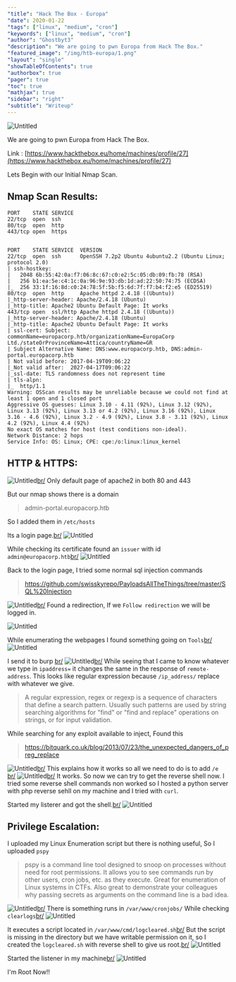 ```yaml
---
"title": "Hack The Box - Europa"
"date": 2020-01-22
"tags": ["linux", "medium", "cron"]
"keywords": ["linux", "medium", "cron"]
"author": "Ghostbyt3"
"description": "We are going to pwn Europa from Hack The Box."
"featured_image": "/img/htb-europa/1.png"
"layout": "single"
"showTableOfContents": true
"authorbox": true
"pager": true
"toc": true
"mathjax": true
"sidebar": "right"
"subtitle": "Writeup"
---
```



![Untitled](/img/htb-europa/1.png)

We are going to pwn Europa from Hack The Box.

Link : [https://www.hackthebox.eu/home/machines/profile/27](https://www.hackthebox.eu/home/machines/profile/27)


Lets Begin with our Initial Nmap Scan.

## Nmap Scan Results:

```
PORT    STATE SERVICE
22/tcp  open  ssh
80/tcp  open  http
443/tcp open  https


PORT    STATE SERVICE  VERSION
22/tcp  open  ssh      OpenSSH 7.2p2 Ubuntu 4ubuntu2.2 (Ubuntu Linux; protocol 2.0)
| ssh-hostkey: 
|   2048 6b:55:42:0a:f7:06:8c:67:c0:e2:5c:05:db:09:fb:78 (RSA)
|   256 b1:ea:5e:c4:1c:0a:96:9e:93:db:1d:ad:22:50:74:75 (ECDSA)
|_  256 33:1f:16:8d:c0:24:78:5f:5b:f5:6d:7f:f7:b4:f2:e5 (ED25519)
80/tcp  open  http     Apache httpd 2.4.18 ((Ubuntu))
|_http-server-header: Apache/2.4.18 (Ubuntu)
|_http-title: Apache2 Ubuntu Default Page: It works
443/tcp open  ssl/http Apache httpd 2.4.18 ((Ubuntu))
|_http-server-header: Apache/2.4.18 (Ubuntu)
|_http-title: Apache2 Ubuntu Default Page: It works
| ssl-cert: Subject: commonName=europacorp.htb/organizationName=EuropaCorp Ltd./stateOrProvinceName=Attica/countryName=GR
| Subject Alternative Name: DNS:www.europacorp.htb, DNS:admin-portal.europacorp.htb
| Not valid before: 2017-04-19T09:06:22
|_Not valid after:  2027-04-17T09:06:22
|_ssl-date: TLS randomness does not represent time
| tls-alpn: 
|_  http/1.1
Warning: OSScan results may be unreliable because we could not find at least 1 open and 1 closed port
Aggressive OS guesses: Linux 3.10 - 4.11 (92%), Linux 3.12 (92%), Linux 3.13 (92%), Linux 3.13 or 4.2 (92%), Linux 3.16 (92%), Linux 3.16 - 4.6 (92%), Linux 3.2 - 4.9 (92%), Linux 3.8 - 3.11 (92%), Linux 4.2 (92%), Linux 4.4 (92%)
No exact OS matches for host (test conditions non-ideal).
Network Distance: 2 hops
Service Info: OS: Linux; CPE: cpe:/o:linux:linux_kernel
```

## HTTP & HTTPS:
![Untitled](/img/htb-europa/2.png)[br/](br/)
Only default page of apache2 in both 80 and 443 

But our nmap shows there is a domain 
> admin-portal.europacorp.htb

So I added them in ``/etc/hosts``

Its a login page.[br/](br/)
![Untitled](/img/htb-europa/3.png)

While checking its certificate found an ``issuer`` with id ``admin@europacorp.htb``[br/](br/)
![Untitled](/img/htb-europa/4.png)

Back to the login page, I tried some normal sql injection commands

> https://github.com/swisskyrepo/PayloadsAllTheThings/tree/master/SQL%20Injection

![Untitled](/img/htb-europa/5.png)[br/](br/)
Found a redirection, If we ``Follow redirection`` we will be logged in.

![Untitled](/img/htb-europa/6.png)

While enumerating the webpages I found something going on ``Tools``[br/](br/)
![Untitled](/img/htb-europa/7.png)

I send it to burp [br/](br/)
![Untitled](/img/htb-europa/8.png)[br/](br/)
While seeing that I came to know whatever we type in ``ipaddress=`` it changes the same in the response of ``remote-address``.
This looks like regular expression because ``/ip_address/`` replace with whatever we give.

>A regular expression, regex or regexp is a sequence of characters that define a search pattern. Usually such patterns are used by string searching algorithms for "find" or "find and replace" operations on strings, or for input validation. 

While searching for any exploit available to inject, Found this 

>https://bitquark.co.uk/blog/2013/07/23/the_unexpected_dangers_of_preg_replace

![Untitled](/img/htb-europa/9.png)[br/](br/)
This explains how it works so all we need to do is to add ``/e `` [br/](br/)
![Untitled](/img/htb-europa/9.1.png)[br/](br/)
It works. So now we can try to get the reverse shell now. I tried some reverse shell commands non worked so I hosted a python server with php reverse sehll on my machine and I tried with ``curl``.

Started my listerer and got the shell.[br/](br/)
![Untitled](/img/htb-europa/10.png)

## Privilege Escalation:

I uploaded my Linux Enumeration script but there is nothing useful,
So I uploaded ``pspy``

>pspy is a command line tool designed to snoop on processes without need for root permissions. It allows you to see commands run by other users, cron jobs, etc. as they execute. Great for enumeration of Linux systems in CTFs. Also great to demonstrate your colleagues why passing secrets as arguments on the command line is a bad idea.

![Untitled](/img/htb-europa/11.png)[br/](br/)
There is something runs in ``/var/www/cronjobs/``
While checking ``clearlogs``[br/](br/)
![Untitled](/img/htb-europa/12.png)

It executes a script located in ``/var/www/cmd/logcleared.sh``[br/](br/)
But the script is missing in the  directory but we have writable permission on it, so I created the ``logcleared.sh`` with reverse shell to give us root.[br/](br/)
![Untitled](/img/htb-europa/13.png)

Started the listener in my machine[br/](br/)
![Untitled](/img/htb-europa/14.png)

I'm Root Now!! 